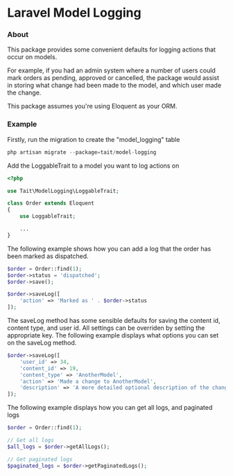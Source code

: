 Laravel Model Logging
=============

### About

This package provides some convenient defaults for logging actions that occur on models.

For example, if you had an admin system where a number of users could mark orders as pending, approved or cancelled, the package would assist in storing what change had been made to the model, and which user made the change.

This package assumes you're using Eloquent as your ORM.

### Example

Firstly, run the migration to create the "model_logging" table

```php
php artisan migrate --package=tait/model-logging
```

Add the LoggableTrait to a model you want to log actions on

```php
<?php

use Tait\ModelLogging\LoggableTrait;

class Order extends Eloquent
{
    use LoggableTrait;

    ...
}
```

The following example shows how you can add a log that the order has been marked as dispatched.

```php
$order = Order::find(1);
$order->status = 'dispatched';
$order->save();

$order->saveLog([
    'action' => 'Marked as ' . $order->status
]);
```

The saveLog method has some sensible defaults for saving the content id, content type, and user id. All settings can be overriden by setting the appropriate key. The following example displays what options you can set on the saveLog method.

```php
$order->saveLog([
    'user_id' => 34,
    'content_id' => 19,
    'content_type' => 'AnotherModel',
    'action' => 'Made a change to AnotherModel',
    'description' => 'A more detailed optional description of the change made to the model',
]);
```

The following example displays how you can get all logs, and paginated logs

```php
$order = Order::find(1);

// Get all logs
$all_logs = $order->getAllLogs();

// Get paginated logs
$paginated_logs = $order->getPaginatedLogs();
```
